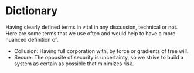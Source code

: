 # Dictionary
Having clearly defined terms in vital in any discussion, technical or not. Here are some terms that we use often and would help to have a more nuanced definition of.
* Collusion:
Having full corporation with, by force or gradients of free will.
* Secure: The opposite of security is uncertainty, so we strive to build a system as certain as possible that minimizes risk.
